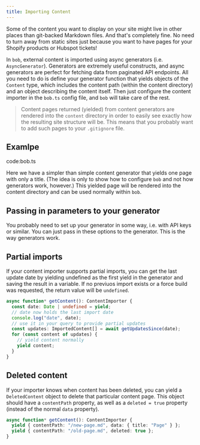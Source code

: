 ```yaml
---
title: Importing Content
---
```


Some of the content you want to display on your site might live in other places than git-backed Markdown files. And that's completely fine. No need to turn away from static sites just because you want to have pages for your Shopify products or Hubspot tickets!

In `bob`, external content is imported using async generators (i.e. `AsyncGenerator`). Generators are extremely useful constructs, and async generators are perfect for fetching data from paginated API endpoints. All you need to do is define your generator function that yields objects of the `Content` type, which includes the content path (within the content directory) and an object describing the content itself. Then just configure the content importer in the `bob.ts` config file, and `bob` will take care of the rest.

> Content pages returned (yielded) from content generators are rendered into the `content` directory in order to easily see exactly how the resulting site structure will be. This means that you probably want to add such pages to your `.gitignore` file.

## Examlpe

code:bob.ts

Here we have a simpler than simple content generator that yields one page with only a title. (The idea is only to show how to configure `bob` and not how generators work, however.) This yielded page will be rendered into the content directory and can be used normally within `bob`.

## Passing in parameters to your generator

You probably need to set up your generator in some way, i.e. with API keys or similar. You can just pass in these options to the generator. This is the way generators work.

## Partial imports

If your content importer supports partial imports, you can get the last update date by yielding undefined as the first yield in the generator and saving the result in a variable. If no previuos import exists or a force build was requested, the return value will be `undefined`.

```ts
async function* getContent(): ContentImporter {
  const date: Date | undefined = yield;
  // date now holds the last import date
  console.log("date", date);
  // use it in your query to provide partial updates
  const updates: ImportedContent[] = await getUpdatesSince(date);
  for (const content of updates) {
    // yield content normally
    yield content;
  }
}
```

## Deleted content

If your importer knows when content has been deleted, you can yield a `DeletedContent` object to delete that particular content page. This object should have a `contentPath` property, as well as a `deleted = true` property (instead of the normal `data` property).

```ts
async function* getContent(): ContentImporter {
  yield { contentPath: "/new-page.md", data: { title: "Page" } };
  yield { contentPath: "/old-page.md", deleted: true };
}
```
